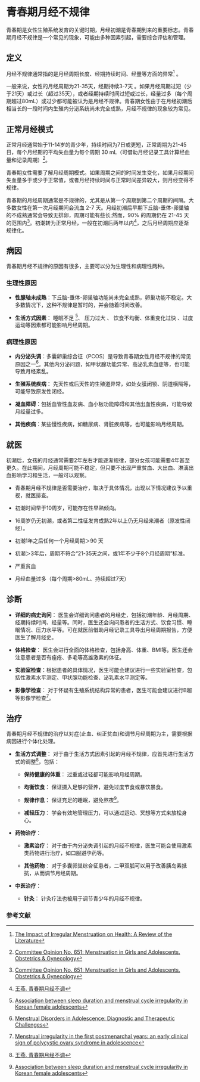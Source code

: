# 青春期月经不规律

青春期是女性生殖系统发育的关键时期，月经初潮是青春期到来的重要标志。青春期月经不规律是一个常见的现象，可能由多种因素引起，需要综合评估和管理。

## 定义

月经不规律通常指的是月经周期长度、经期持续时间、经量等方面的异常[^1] 。

一般来说，女性的月经周期为21-35天，经期持续3-7天 。如果月经周期过短（少于21天）或过长（超过35天），或者经期持续时间过短或过长，经量过多（每个周期超过80mL）或过少都可能被认为是月经不规律。青春期女性由于在月经初潮后相当长的一段时间内生殖内分泌系统尚未完全成熟，月经不规律的现象较为常见。

## 正常月经模式

正常月经通常始于11-14岁的青少年，持续时间为7日或更短，正常周期为21-45日，每个月经期的平均失血量为每个周期 30 mL（可借助月经记录工具计算经血量和记录周期）[^2]。

青春期女性需要了解月经周期模式。如果周期之间的时间发生变化，如果月经期间失血量多于或少于正常值，或者月经持续时间与正常时间差异较大，则月经变得不规律。

青春期的月经周期通常是不规律的，尤其是从第一个周期到第二个周期的间隔。大多数女性在第一次月经期间会流血 2-7 天。月经初潮后早期下丘脑-垂体-卵巢轴的不成熟通常会导致无排卵，周期可能有些长;然而，90% 的周期仍在 21-45 天的范围内[^2]。初潮转为正常月经，一般在初潮后两年以内[^3]，之后月经周期应逐渐规律化。

## 病因

青春期月经不规律的原因有很多，主要可以分为生理性和病理性两种。

### 生理性原因

+ **性腺轴未成熟**：下丘脑-垂体-卵巢轴功能尚未完全成熟，卵巢功能不稳定。大多数情况下，这种不规律是暂时的，并会随着时间改善。

+ **生活方式因素**： 睡眠不足 [^4]、 压力过大 、 饮食不均衡、体重变化过快 、过度运动等因素都可能影响月经周期。

### 病理性原因

+ **内分泌失调**：多囊卵巢综合征（PCOS）是导致青春期女性月经不规律的常见原因之一[^5]。其他内分泌问题，如甲状腺功能异常、高泌乳素血症等，也可能导致月经紊乱。

+ **生殖系统疾病**： 先天性或后天性的生殖道异常，如处女膜闭锁、阴道横隔等，可能导致原发性闭经。

+ **凝血障碍**：包括血管性血友病、血小板功能障碍和其他出血性疾病，可能导致月经量过多。

+ **其他疾病**：某些慢性疾病，如糖尿病、肾脏疾病等，也可能影响月经周期。

## 就医

初潮后，女孩的月经通常需要2年左右才能逐渐规律，部分女孩可能需要4年甚至更久。在此期间，月经周期可能不稳定，但只要不出现严重贫血、大出血、淋漓出血影响学习和生活，一般可以观察。

+ 青春期月经不规律是否需要治疗，取决于具体情况，出现以下情况建议予以重视，就医排查。

+ 初潮时间早于10周岁，可能存在性早熟倾向。

+ 16周岁仍无初潮，或者第二性征发育成熟2年以上仍无月经来潮者（原发性闭经）。

+ 初潮1年之后任何一个月经周期＞90 天

+ 初潮＞3年后，周期不符合“21-35天之间，或1年不少于8个月经周期”标准。

+ 严重贫血

+ 月经血量过多（每个周期>80mL、持续超过7天）

## 诊断

+ **详细的病史询问**： 医生会详细询问患者的月经史，包括初潮年龄、月经周期、经期持续时间、经量等。同时，医生还会询问患者的生活方式、饮食习惯、睡眠情况、压力水平等。可在就医前借助月经记录工具导出月经周期报告，方便医生了解月经史。

+ **体格检查**： 医生会进行全面的体格检查，包括身高、体重、BMI等。医生还会注意患者是否有痤疮、多毛等高雄激素的体征。

+ **实验室检查**：根据患者的具体情况，医生可能会建议进行一些实验室检查，包括性激素水平测定、甲状腺功能检查、泌乳素水平测定等。

+ **影像学检查**： 对于怀疑有生殖系统结构异常的患者，医生可能会建议进行B超等影像学检查[^6]。

## 治疗

青春期月经不规律的治疗以对症(止血、纠正贫血)和调节月经周期为主，需要根据病因进行个体化处理。

+ **生活方式调整**： 对于由于生活方式因素引起的月经不规律，应首先进行生活方式的调整[^3]，包括：

    + **保持健康的体重**： 过重或过轻都可能影响月经周期。

    + **均衡饮食**： 保证摄入足够的营养，避免过度节食或暴饮暴食。

    + **规律作息**： 保证充足的睡眠，避免熬夜[^4]。

    + **减轻压力**： 学会有效地管理压力，可以通过运动、冥想等方式来放松身心。

+ **药物治疗**：

    + **激素治疗**： 对于由于内分泌失调引起的月经不规律，医生可能会使用激素类药物进行治疗，如口服避孕药等。

    + **其他药物**： 对于多囊卵巢综合征患者，二甲双胍可以用于改善胰岛素抵抗，从而调节月经周期。

+ **中医治疗**：

    + **针灸**： 针灸疗法也被用于调节青少年的月经不规律。

### 参考文献

[^1]:[The Impact of Irregular Menstruation on Health: A Review of the Literature](https://pmc.ncbi.nlm.nih.gov/articles/PMC10733621/)

[^2]:[Committee Opinion No. 651: Menstruation in Girls and Adolescents. Obstetrics & Gynecology](https://journals.lww.com/greenjournal/fulltext/2015/12000/committee_opinion_no__651__menstruation_in_girls.59.aspx)

[^3]:[王燕. 青春期月经不调]()

[^4]:[Association between sleep duration and menstrual cycle irregularity in Korean female adolescents](https://www.sciencedirect.com/science/article/pii/S1389945717301910?via%3Dihub)

[^5]:[Menstrual Disorders in Adolescence: Diagnostic and Therapeutic Challenges](https://pmc.ncbi.nlm.nih.gov/articles/PMC11678717/)

[^6]:[Menstrual irregularity in the first postmenarchal years: an early clinical sign of polycystic ovary syndrome in adolescence](https://pubmed.ncbi.nlm.nih.gov/11447727/)
